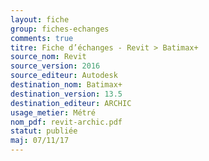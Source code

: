 ```yaml
---
layout: fiche
group: fiches-echanges
comments: true
titre: Fiche d’échanges - Revit > Batimax+
source_nom: Revit
source_version: 2016
source_editeur: Autodesk
destination_nom: Batimax+
destination_version: 13.5
destination_editeur: ARCHIC
usage_metier: Métré
nom_pdf: revit-archic.pdf
statut: publiée  
maj: 07/11/17
---
```

